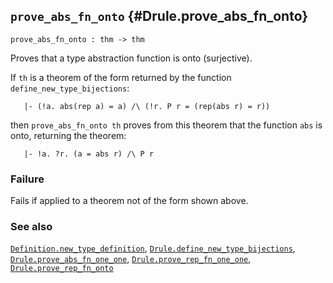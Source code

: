 ## `prove_abs_fn_onto` {#Drule.prove_abs_fn_onto}


```
prove_abs_fn_onto : thm -> thm
```



Proves that a type abstraction function is onto (surjective).


If `th` is a theorem of the form returned by the function
`define_new_type_bijections`:
    
       |- (!a. abs(rep a) = a) /\ (!r. P r = (rep(abs r) = r))
    
then `prove_abs_fn_onto th` proves from this theorem that the
function `abs` is onto, returning the theorem:
    
       |- !a. ?r. (a = abs r) /\ P r
    



### Failure

Fails if applied to a theorem not of the form shown above.

### See also

[`Definition.new_type_definition`](#Definition.new_type_definition), [`Drule.define_new_type_bijections`](#Drule.define_new_type_bijections), [`Drule.prove_abs_fn_one_one`](#Drule.prove_abs_fn_one_one), [`Drule.prove_rep_fn_one_one`](#Drule.prove_rep_fn_one_one), [`Drule.prove_rep_fn_onto`](#Drule.prove_rep_fn_onto)

